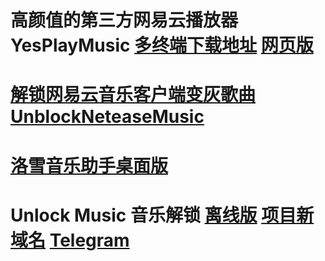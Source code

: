 # 高颜值的第三方网易云播放器YesPlayMusic   [多终端下载地址](https://github.com/qier222/YesPlayMusic/releases)		[网页版](https://music.qier222.com/)
# [解锁网易云音乐客户端变灰歌曲UnblockNeteaseMusic](https://github.com/UnblockNeteaseMusic/server)
# [洛雪音乐助手桌面版](https://github.com/lyswhut/lx-music-desktop)
# Unlock Music 音乐解锁 [离线版](https://github.com/unlock-music/unlock-music/releases/tag/v1.10.0)    [项目新域名](https://demo.unlock-music.dev/)    [Telegram](https://t.me/unlock_music_chat)

